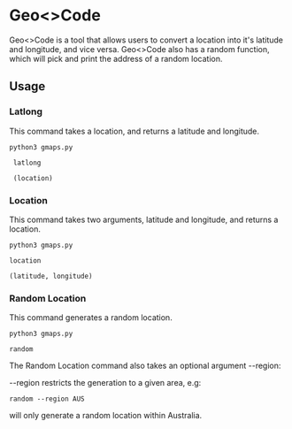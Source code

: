 # Geo<>Code

Geo<>Code is a tool that allows users to convert a location into it's latitude and longitude, and vice versa. Geo<>Code also has a random function, which will pick and print the address of a random location.



## Usage

### Latlong

This command takes a location, and returns a latitude and longitude.

` python3 gmaps.py `

` latlong`

` (location)`



### Location

This command takes two arguments, latitude and longitude, and returns a location.

`python3 gmaps.py`

`location`

`(latitude, longitude) `



### Random Location

This command generates a random location. 

`python3 gmaps.py`

`random`



The Random Location command also takes an optional argument --region:

--region restricts the generation to a given area, e.g:

`random --region AUS`

will only generate a random location within Australia.









